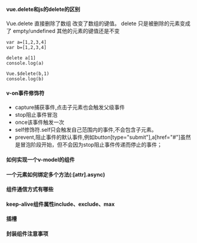 #### vue.delete和js的delete的区别
Vue.delete 直接删除了数组 改变了数组的键值。
delete 只是被删除的元素变成了 empty/undefined 其他的元素的键值还是不变
```
var a=[1,2,3,4]
var b=[1,2,3,4]

delete a[1]
console.log(a)

Vue.$delete(b,1)
console.log(b)
```

#### v-on事件修饰符
  - capture捕获事件,点击子元素也会触发父级事件
  - stop阻止事件冒泡
  - once该事件触发一次
  - self修饰符.self只会触发自己范围内的事件,不会包含子元素。
  - prevent,阻止事件的默认事件,例如button[type="submit"],a[href="#"]虽然是冒泡阶段开始，但不会因为stop阻止事件传递而停止的事件；

#### 如何实现一个v-model的组件

#### 一个元素如何绑定多个方法(:[attr].async)

#### 组件通信方式有哪些

#### keep-alive组件属性include、exclude、max

#### 插槽

#### 封装组件注意事项


